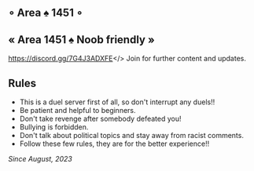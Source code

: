## ∘ Area ♠ 1451 ∘
## « Area 1451 ♠ Noob friendly »
<a id="Area ♠ 1451 - Discord server">https://discord.gg/7G4J3ADXFE</>
Join for further content and updates.


## Rules
- This is a duel server first of all, so don't interrupt any duels!!
- Be patient and helpful to beginners.
- Don't take revenge after somebody defeated you!
- Bullying is forbidden.
- Don't talk about political topics and stay away from racist comments.
- Follow these few rules, they are for the better experience!!

*Since August, 2023*
